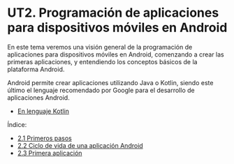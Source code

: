 # **UT2. Programación de aplicaciones para dispositivos móviles en Android**

En este tema veremos una visión general de la programación de aplicaciones para dispositivos móviles en Android, comenzando a crear las primeras aplicaciones, y entendiendo los conceptos básicos de la plataforma Android.

Android permite crear aplicaciones utilizando Java o Kotlin, siendo este último el lenguaje recomendado por Google para el desarrollo de aplicaciones Android.

- [En lenguaje Kotlin](../00-android/00-kotlin/index.md)

Índice:


- [2.1 Primeros pasos](./2.1-primeros-pasos.md)
- [2.2 Ciclo de vida de una aplicación Android](./2.2-ciclo-vida-app.md)
- [2.3 Primera aplicación](./2.3-primera-aplicacion.md)

